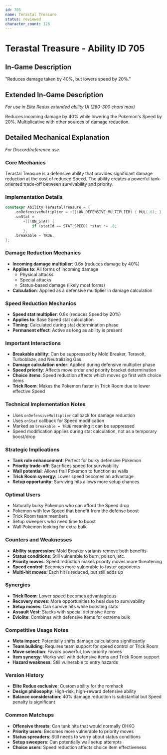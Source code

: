 ```yaml
---
id: 705
name: Terastal Treasure
status: reviewed
character_count: 128
---
```


# Terastal Treasure - Ability ID 705

## In-Game Description
"Reduces damage taken by 40%, but lowers speed by 20%."

## Extended In-Game Description
*For use in Elite Redux extended ability UI (280-300 chars max)*

Reduces incoming damage by 40% while lowering the Pokemon's Speed by 20%. Multiplicative with other sources of damage reduction.

## Detailed Mechanical Explanation
*For Discord/reference use*

### Core Mechanics
Terastal Treasure is a defensive ability that provides significant damage reduction at the cost of reduced Speed. The ability creates a powerful tank-oriented trade-off between survivability and priority.

### Implementation Details
```c
constexpr Ability TerastalTreasure = {
    .onDefensiveMultiplier = +[](ON_DEFENSIVE_MULTIPLIER) { MUL(.6); },
    .onStat =
        +[](ON_STAT) {
            if (statId == STAT_SPEED) *stat *= .8;
        },
    .breakable = TRUE,
};
```

### Damage Reduction Mechanics
- **Incoming damage multiplier**: 0.6x (reduces damage by 40%)
- **Applies to**: All forms of incoming damage
  - Physical attacks
  - Special attacks
  - Status-based damage (likely most forms)
- **Calculation**: Applied as a defensive multiplier in damage calculation

### Speed Reduction Mechanics
- **Speed stat multiplier**: 0.8x (reduces Speed by 20%)
- **Applies to**: Base Speed stat calculation
- **Timing**: Calculated during stat determination phase
- **Permanent effect**: Active as long as ability is present

### Important Interactions
- **Breakable ability**: Can be suppressed by Mold Breaker, Teravolt, Turboblaze, and Neutralizing Gas
- **Damage calculation order**: Applied during defensive multiplier phase
- **Speed priority**: Affects move order and priority bracket determination
- **Choice items**: Speed reduction affects which moves go first with choice items
- **Trick Room**: Makes the Pokemon faster in Trick Room due to lower effective Speed

### Technical Implementation Notes
- Uses `onDefensiveMultiplier` callback for damage reduction
- Uses `onStat` callback for Speed modification
- Marked as `breakable = TRUE` meaning it can be suppressed
- Speed modification applies during stat calculation, not as a temporary boost/drop

### Strategic Implications
- **Tank role enhancement**: Perfect for bulky defensive Pokemon
- **Priority trade-off**: Sacrifices speed for survivability
- **Wall potential**: Allows frail Pokemon to function as walls
- **Trick Room synergy**: Lower speed becomes an advantage
- **Setup opportunity**: Surviving hits allows more setup chances

### Optimal Users
- Naturally bulky Pokemon who can afford the Speed drop
- Pokemon with low Speed that benefit from the defense boost
- Trick Room team members
- Setup sweepers who need time to boost
- Wall Pokemon looking for extra bulk

### Counters and Weaknesses
- **Ability suppression**: Mold Breaker variants remove both benefits
- **Status conditions**: Still vulnerable to burn, poison, etc.
- **Priority moves**: Speed reduction makes priority moves more threatening
- **Speed control**: Becomes more vulnerable to faster opponents
- **Multi-hit moves**: Each hit is reduced, but still adds up

### Synergies
- **Trick Room**: Lower speed becomes advantageous
- **Recovery moves**: More opportunities to heal due to survivability
- **Setup moves**: Can survive hits while boosting stats
- **Assault Vest**: Stacks with special defensive items
- **Eviolite**: Combines with defensive items for extreme bulk

### Competitive Usage Notes
- **Meta impact**: Potentially shifts damage calculations significantly
- **Team building**: Requires team support for speed control or Trick Room
- **Move selection**: Favors powerful, low-priority moves
- **Item synergy**: Works well with defensive items and Trick Room support
- **Hazard weakness**: Still vulnerable to entry hazards

### Version History
- **Elite Redux exclusive**: Custom ability for the romhack
- **Design philosophy**: High-risk, high-reward defensive ability
- **Balance consideration**: 40% damage reduction is substantial but Speed penalty is significant

### Common Matchups
- **Offensive threats**: Can tank hits that would normally OHKO
- **Priority users**: Becomes more vulnerable to priority moves
- **Status spreaders**: Still needs to worry about status conditions
- **Setup sweepers**: Can potentially wall setup attempts
- **Choice users**: Speed reduction affects choice item effectiveness